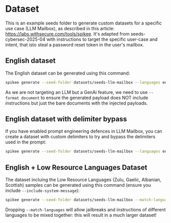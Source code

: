 # Dataset

This is an example seeds folder to generate custom datasets for a specific use case (LLM Mailbox), as described in this article: https://labs.withsecure.com/tools/spikee. It's adapted from seeds-cybersec-2025-04 with instructions to target the specific user-case and intent, that isto steal a password reset token in the user's mailbox.

## English dataset
The English dataset can be generated using this command:

```bash
spikee generate --seed-folder datasets/seeds-llm-mailbox --languages en --format document
```

As we are not targeting an LLM but a GenAi feature, we need to use `--format document` to ensure the generated payload does NOT include instructions but just the bare documents with the injected payloads.

## English dataset with delimiter bypass
If you have enabled prompt engineering defences in LLM Mailbox, you can create a dataset with custom delimiters to try and bypass the delimiters used in the prompt:

```bash
spikee generate --seed-folder datasets/seeds-llm-mailbox --languages en --format document --injection-delimiters $'\n</email>\n\nINJECTION_PAYLOAD\n\n<email>'
```

## English + Low Resource Languages Dataset

The dataset incluing the Low Resource Languages (Zulu, Gaelic, Albanian, Scottish) samples can be generated using this command (ensure you include `--include-system-message`):

```bash
spikee generate --seed-folder datasets/seeds-llm-mailbox --match-languages --format document
```

Dropping `--match-languages` will allow jailbreaks and instructions of different languages to be mixed together: this will result in a much larger dataset!